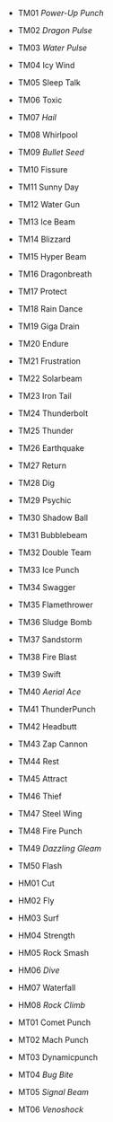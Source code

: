 - TM01 *Power-Up Punch*
- TM02 *Dragon Pulse*
- TM03 *Water Pulse*
- TM04 Icy Wind
- TM05 Sleep Talk
- TM06 Toxic
- TM07 *Hail*
- TM08 Whirlpool
- TM09 *Bullet Seed*
- TM10 Fissure
- TM11 Sunny Day
- TM12 Water Gun
- TM13 Ice Beam
- TM14 Blizzard
- TM15 Hyper Beam
- TM16 Dragonbreath
- TM17 Protect
- TM18 Rain Dance
- TM19 Giga Drain
- TM20 Endure
- TM21 Frustration
- TM22 Solarbeam
- TM23 Iron Tail
- TM24 Thunderbolt
- TM25 Thunder
- TM26 Earthquake
- TM27 Return
- TM28 Dig
- TM29 Psychic
- TM30 Shadow Ball
- TM31 Bubblebeam
- TM32 Double Team
- TM33 Ice Punch
- TM34 Swagger
- TM35 Flamethrower
- TM36 Sludge Bomb
- TM37 Sandstorm
- TM38 Fire Blast
- TM39 Swift
- TM40 *Aerial Ace*
- TM41 ThunderPunch
- TM42 Headbutt
- TM43 Zap Cannon
- TM44 Rest
- TM45 Attract
- TM46 Thief
- TM47 Steel Wing
- TM48 Fire Punch
- TM49 *Dazzling Gleam*
- TM50 Flash

- HM01 Cut
- HM02 Fly
- HM03 Surf
- HM04 Strength
- HM05 Rock Smash
- HM06 *Dive*
- HM07 Waterfall
- HM08 *Rock Climb*

- MT01 Comet Punch
- MT02 Mach Punch
- MT03 Dynamicpunch
- MT04 *Bug Bite*
- MT05 *Signal Beam*
- MT06 *Venoshock*